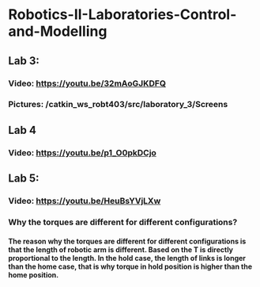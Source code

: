 # Robotics-II-Laboratories-Control-and-Modelling
## Lab 3: 
###  Video: https://youtu.be/32mAoGJKDFQ
###  Pictures: /catkin_ws_robt403/src/laboratory_3/Screens
## Lab 4
###  Video: https://youtu.be/p1_O0pkDCjo
## Lab 5:
###  Video: https://youtu.be/HeuBsYVjLXw
###  Why the torques are different for different configurations?
#### The reason why the torques are different for different configurations is that the length of robotic arm is different. Based on the T is directly proportional to the length. In the hold case, the length of links is longer than the home case, that is why torque in hold position is higher than the home position.
